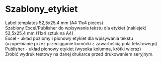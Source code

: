 # Szablony_etykiet <br>
Label templates 52,5x25,4 mm (A4 11x4 pieces) <br>
Szablony Excel/Publisher do wpisywania tekstu dla etykiet (naklejek) 52,5x25,4 mm (11x4 sztuk na A4) <br>
Excel - układ poziomy i pionowy etykiet dla wpisywania tekstu (uzupełnianie przez przeciąganie komórki z zawartością pola tekstowego) <br>
Publisher - układ pionowy etykiet (wysoka kolumna, krótki wiersz) <br>
Zrobić wydruk testowy na danej drukarce przed drukowaniem seryjnym. <br>
